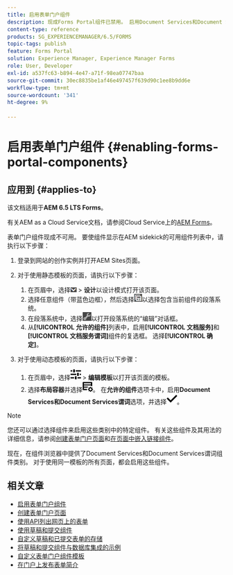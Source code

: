 ```yaml
---
title: 启用表单门户组件
description: 现成Forms Portal组件已禁用。 启用Document Services和Document Services谓词组以启用Forms Portal组件。
content-type: reference
products: SG_EXPERIENCEMANAGER/6.5/FORMS
topic-tags: publish
feature: Forms Portal
solution: Experience Manager, Experience Manager Forms
role: User, Developer
exl-id: a537fc63-b894-4e47-a71f-98ea07747baa
source-git-commit: 30ec8835be1af46e497457f639d90c1ee8b9dd6e
workflow-type: tm+mt
source-wordcount: '341'
ht-degree: 9%

---
```


# 启用表单门户组件 {#enabling-forms-portal-components}

## 应用到 {#applies-to}

该文档适用于&#x200B;**AEM 6.5 LTS Forms**。

有关AEM as a Cloud Service文档，请参阅Cloud Service上的[AEM Forms](https://experienceleague.adobe.com/docs/experience-manager-cloud-service/content/forms/adaptive-forms-authoring/authoring-adaptive-forms-foundation-components/configure-forms-portal.html?lang=zh-Hans)。

表单门户组件现成不可用。 要使组件显示在AEM sidekick的可用组件列表中，请执行以下步骤：

1. 登录到网站的创作实例并打开AEM Sites页面。

1. 对于使用静态模板的页面，请执行以下步骤：

   1. 在页眉中，选择![画布下拉列表](assets/canvas-drop-down.png) > **设计**&#x200B;以设计模式打开该页面。
   1. 选择任意组件（带蓝色边框），然后选择![字段级](assets/field-level.png)以选择包含当前组件的段落系统。
   1. 在段落系统中，选择![settings_icon](assets/settings_icon.png)以打开段落系统的“编辑”对话框。
   1. 从&#x200B;**[!UICONTROL 允许的组件]**&#x200B;列表中，启用&#x200B;**[!UICONTROL 文档服务]**&#x200B;和&#x200B;**[!UICONTROL 文档服务谓词]**&#x200B;组件的复选框。 选择&#x200B;**[!UICONTROL 确定]**。

1. 对于使用动态模板的页面，请执行以下步骤：

   1. 在页眉中，选择![属性](assets/properties.png) > **编辑模板**&#x200B;以打开该页面的模板。
   1. 选择&#x200B;**布局容器**&#x200B;并选择![FeedManagement](/help/forms/using/assets/feedmanagement.png)。 在&#x200B;**允许的组件**&#x200B;选项卡中，启用&#x200B;**Document Services和Document Services谓词**&#x200B;选项，并选择![aem_6_3_forms_save](assets/aem_6_3_forms_save.png)。

>[!NOTE]
>
>您还可以通过选择组件来启用这些类别中的特定组件。 有关这些组件及其用法的详细信息，请参阅[创建表单门户页面](/help/forms/using/creating-form-portal-page.md)和[在页面中嵌入链接组件](/help/forms/using/embedding-link-component-page.md)。

现在，在组件浏览器中提供了Document Services和Document Services谓词组件类别。 对于使用同一模板的所有页面，都会启用这些组件。

## 相关文章

* [启用表单门户组件](/help/forms/using/enabling-forms-portal-components.md)
* [创建表单门户页面](/help/forms/using/creating-form-portal-page.md)
* [使用API列出网页上的表单](/help/forms/using/listing-forms-webpage-using-apis.md)
* [使用草稿和提交组件](/help/forms/using/draft-submission-component.md)
* [自定义草稿和已提交表单的存储](/help/forms/using/draft-submission-component.md)
* [将草稿和提交组件与数据库集成的示例](/help/forms/using/integrate-draft-submission-database.md)
* [自定义表单门户组件模板](/help/forms/using/customizing-templates-forms-portal-components.md)
* [在门户上发布表单简介](/help/forms/using/introduction-publishing-forms.md)
